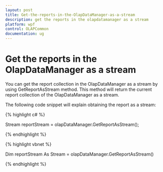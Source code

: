 ```yaml
---
layout: post
title: Get-the-reports-in-the-OlapDataManager-as-a-stream
description: get the reports in the olapdatamanager as a stream
platform: wpf
control: OLAPCommon
documentation: ug
---
```


# Get the reports in the OlapDataManager as a stream

You can get the report collection in the OlapDataManager as a stream by using GetReportAsStream method. This method will return the current report collection of the OlapDataManager as a stream.

The following code snippet will explain obtaining the report as a stream:

{% highlight c# %}

Stream reportStream = olapDataManager.GetReportAsStream();

{% endhighlight  %}

{% highlight vbnet %}

Dim reportStream As Stream = olapDataManager.GetReportAsStream()


{% endhighlight  %}
